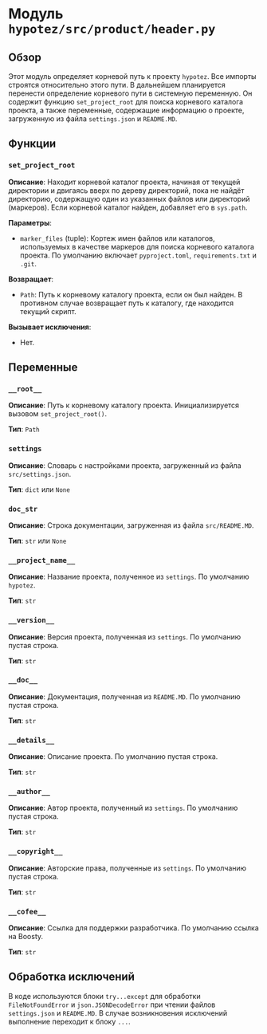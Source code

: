 # Модуль `hypotez/src/product/header.py`

## Обзор

Этот модуль определяет корневой путь к проекту `hypotez`.  Все импорты строятся относительно этого пути.  В дальнейшем планируется перенести определение корневого пути в системную переменную.  Он содержит функцию `set_project_root` для поиска корневого каталога проекта, а также переменные, содержащие информацию о проекте, загруженную из файла `settings.json` и `README.MD`.

## Функции

### `set_project_root`

**Описание**: Находит корневой каталог проекта, начиная от текущей директории и двигаясь вверх по дереву директорий, пока не найдёт директорию, содержащую один из указанных файлов или директорий (маркеров).  Если корневой каталог найден, добавляет его в `sys.path`.

**Параметры**:

- `marker_files` (tuple): Кортеж имен файлов или каталогов, используемых в качестве маркеров для поиска корневого каталога проекта. По умолчанию включает `pyproject.toml`, `requirements.txt` и `.git`.


**Возвращает**:

- `Path`: Путь к корневому каталогу проекта, если он был найден. В противном случае возвращает путь к каталогу, где находится текущий скрипт.

**Вызывает исключения**:

- Нет.


## Переменные

### `__root__`

**Описание**: Путь к корневому каталогу проекта.  Инициализируется вызовом `set_project_root()`.

**Тип**: `Path`


### `settings`

**Описание**: Словарь с настройками проекта, загруженный из файла `src/settings.json`.

**Тип**: `dict` или `None`


### `doc_str`

**Описание**: Строка документации, загруженная из файла `src/README.MD`.

**Тип**: `str` или `None`

### `__project_name__`

**Описание**: Название проекта, полученное из `settings`. По умолчанию `hypotez`.

**Тип**: `str`


### `__version__`

**Описание**: Версия проекта, полученная из `settings`. По умолчанию пустая строка.

**Тип**: `str`


### `__doc__`

**Описание**: Документация, полученная из `README.MD`. По умолчанию пустая строка.

**Тип**: `str`


### `__details__`

**Описание**:  Описание проекта. По умолчанию пустая строка.

**Тип**: `str`


### `__author__`

**Описание**: Автор проекта, полученный из `settings`. По умолчанию пустая строка.

**Тип**: `str`


### `__copyright__`

**Описание**: Авторские права, полученные из `settings`. По умолчанию пустая строка.

**Тип**: `str`


### `__cofee__`

**Описание**: Ссылка для поддержки разработчика. По умолчанию ссылка на Boosty.

**Тип**: `str`


## Обработка исключений

В коде используются блоки `try...except` для обработки `FileNotFoundError` и `json.JSONDecodeError` при чтении файлов `settings.json` и `README.MD`.  В случае возникновения исключений выполнение переходит к блоку `...`.